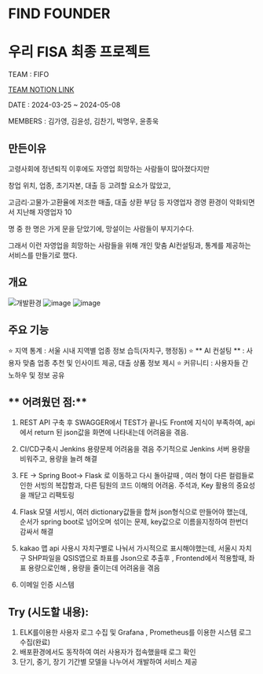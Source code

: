 # FIND FOUNDER
# 우리 FISA 최종 프로젝트
TEAM : FIFO

[TEAM NOTION LINK](https://www.notion.so/d05de897559c443eb6e6cc4cd770588f)

DATE : 2024-03-25 ~ 2024-05-08

MEMBERS : 김가영, 김윤성, 김찬기, 박명우, 윤종욱

## 만든이유
고령사회에 정년퇴직 이후에도 자영업 희망하는 사람들이 많아졌다지만

창업 위치, 업종, 초기자본, 대출 등 고려할 요소가 많았고,

고금리·고물가·고환율에 저조한 매출, 대출 상환 부담 등 자영업자 경영 환경이 악화되면서 지난해 자영업자 10

명 중 한 명은 가게 문을 닫았기에, 망설이는 사람들이 부지기수다.

그래서 이런 자영업을 희망하는 사람들을 위해 개인 맞춤 AI컨설팅과, 통계를 제공하는 서비스를 만들기로 했다.


## 개요

![개발환경](https://github.com/kimyoonseong/FindFounder/assets/37408405/ea4aa16a-9086-49d9-bf16-29ca2528a794)
![image](https://github.com/kimyoonseong/FindFounder/assets/37408405/8d92ff05-9504-462b-a38a-ebf5bd2ea3e8)
![image](https://github.com/kimyoonseong/FindFounder/assets/37408405/fd2072c3-daa7-4551-9c70-69bc88e1f95d)

## 주요 기능
⭐ 지역 통계 : 서울 시내 지역별 업종 정보 습득(자치구, 행정동)
⭐ ** AI 컨설팅 ** : 사용자 맞춤 업종 추천 및 인사이트 제공, 대출 상품 정보 제시
⭐ 커뮤니티 : 사용자들 간 노하우 및 정보 공유

## ** 어려웠던 점:**
1. REST API 구축 후 SWAGGER에서 TEST가 끝나도 Front에 지식이 부족하여, api에서 return 된 json값을 화면에 나타내는데 어려움을 겪음.

2. CI/CD구축시 Jenkins 용량문제 어려움을 겪음 주기적으로 Jenkins 서버 용량을 비워주고, 용량을 늘려 해결

3. FE -> Spring Boot-> Flask 로 이동하고 다시 돌아갈때 , 여러 형이 다른 컬럼들로 인한 서빙의 복잡함과, 다른 팀원의 코드 이해의 어려움. 주석과, Key 활용의 중요성을 깨닫고 리팩토링

4. Flask 모델 서빙시, 여러 dictionary값들을 합쳐 json형식으로 만들어야 했는데, 순서가 spring boot로 넘어오며 섞이는 문제, key값으로 이름을지정하여 한번더 감싸서 해결

5. kakao 맵 api 사용시 자치구별로 나눠서 가시적으로 표시해야했는데, 서울시 자치구 SHP파일을 QSIS앱으로 좌표를 Json으로 추출후 , Frontend에서 적용할때, 좌표 용량으로인해 , 용량을 줄이는데 어려움을 겪음

6. 이메일 인증 시스템
   
## **Try (시도할 내용):**
1. ELK를이용한 사용자 로그 수집 및 Grafana , Prometheus를 이용한 시스템 로그수집(완료)
2. 배포환경에서도 동작하여 여러 사용자가 접속했을때 로그 확인
3. 단기, 중기, 장기 기간별 모델을 나누어서 개발하여 서비스 제공
